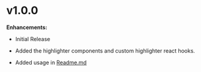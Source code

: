# v1.0.0

**Enhancements:**

- Initial Release

- Added the highlighter components and custom highlighter react hooks.

- Added usage in [Readme.md](README.md)
